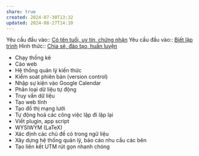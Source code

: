 ```yaml
---
share: true
created: 2024-07-30T13:32
updated: 2024-08-27T14:10
---
```

Yêu cầu đầu vào:: [Có tên tuổi, uy tín, chứng nhận](../../1%20Y%C3%AAu%20c%E1%BA%A7u%20%C4%91%E1%BA%A7u%20v%C3%A0o/Theo%20ki%E1%BA%BFn%20th%E1%BB%A9c,%20k%E1%BB%B9%20n%C4%83ng/C%C3%B3%20t%C3%AAn%20tu%E1%BB%95i,%20uy%20t%C3%ADn,%20ch%E1%BB%A9ng%20nh%E1%BA%ADn.md)
Yêu cầu đầu vào:: [Biết lập trình](../../1%20Y%C3%AAu%20c%E1%BA%A7u%20%C4%91%E1%BA%A7u%20v%C3%A0o/Theo%20ki%E1%BA%BFn%20th%E1%BB%A9c,%20k%E1%BB%B9%20n%C4%83ng/Bi%E1%BA%BFt%20l%E1%BA%ADp%20tr%C3%ACnh.md)
Hình thức:: [Chia sẻ, đào tạo, huấn luyện](../../2%20H%C3%ACnh%20th%E1%BB%A9c/Chia%20s%E1%BA%BB,%20%C4%91%C3%A0o%20t%E1%BA%A1o,%20hu%E1%BA%A5n%20luy%E1%BB%87n.md)

- Chạy thống kê
- Cào web
- Hệ thống quản lý kiến thức
- Kiểm soát phiên bản (version control)
- Nhập sự kiện vào Google Calendar
- Phân loại dữ liệu tự động
- Truy vấn dữ liệu
- Tạo web tĩnh
- Tạo đồ thị mạng lưới
- Tự động hoá các công việc lặp đi lặp lại
- Viết plugin, app script
- WYSIWYM (LaTeX) 
- Xác định các chủ đề có trong ngữ liệu
- Xây dựng hệ thống quản lý, báo cáo nhu cầu các bên
- Tạo liên kết UTM rút gọn nhanh chóng
